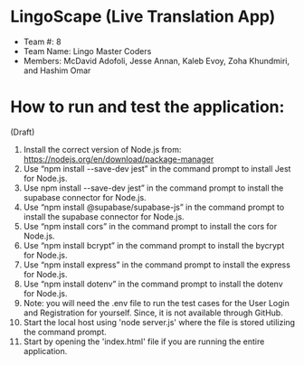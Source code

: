 # LingoScape (Live Translation App) 
- Team #: 8
- Team Name: Lingo Master Coders
- Members: McDavid Adofoli, Jesse Annan, Kaleb Evoy, Zoha Khundmiri, and Hashim Omar
  
# How to run and test the application:
(Draft)
1. Install the correct version of Node.js from: https://nodejs.org/en/download/package-manager 
2. Use “npm install --save-dev jest” in the command prompt to install Jest for Node.js. 
3. Use npm install --save-dev jest” in the command prompt to install the supabase connector for Node.js. 
4. Use “npm install @supabase/supabase-js” in the command prompt to install the supabase connector for Node.js. 
5. Use “npm install cors” in the command prompt to install the cors for Node.js. 
6. Use “npm install bcrypt” in the command prompt to install the bycrypt for Node.js. 
7. Use “npm install express” in the command prompt to install the express for Node.js. 
8. Use “npm install dotenv” in the command prompt to install the dotenv for Node.js. 
9. Note: you will need the .env file to run the test cases for the User Login and Registration for yourself. Since, it is not available through GitHub. 
10. Start the local host using 'node server.js' where the file is stored utilizing the command prompt.
11. Start by opening the 'index.html' file if you are running the entire application. 
